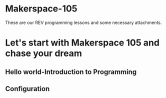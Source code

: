 # Makerspace-105
These are our REV programming lessons and some necessary attachments.
# Let's start with Makerspace 105 and chase your dream
## Hello world-Introduction to Programming
## Configuration
## 
